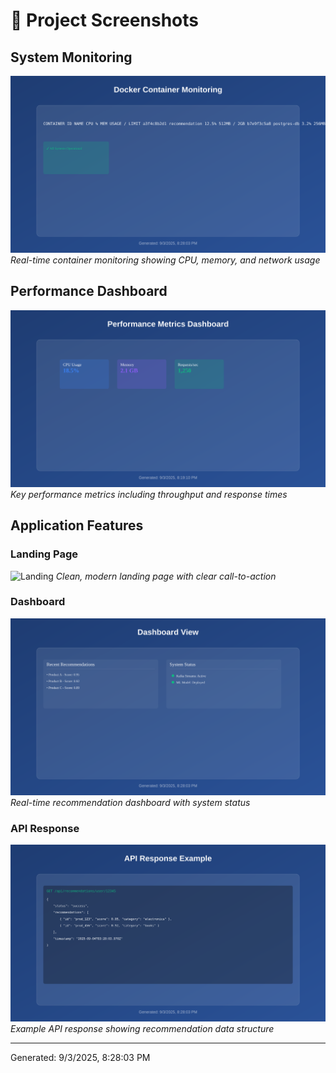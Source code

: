 
# 📸 Project Screenshots

## System Monitoring
![Docker Stats](docs/media/screenshots/monitoring/docker-stats-2025-09-04.svg)
*Real-time container monitoring showing CPU, memory, and network usage*

## Performance Dashboard
![Performance](docs/media/screenshots/performance/performance-dashboard-2025-09-04.svg)
*Key performance metrics including throughput and response times*

## Application Features

### Landing Page
![Landing](docs/media/screenshots/features/01-landing-page-2025-09-04.svg)
*Clean, modern landing page with clear call-to-action*

### Dashboard
![Dashboard](docs/media/screenshots/features/02-dashboard-2025-09-04.svg)
*Real-time recommendation dashboard with system status*

### API Response
![API](docs/media/screenshots/features/03-api-response-2025-09-04.svg)
*Example API response showing recommendation data structure*

---
Generated: 9/3/2025, 8:28:03 PM
